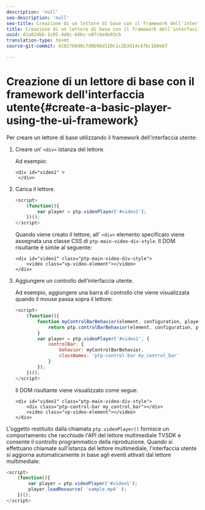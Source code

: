 ```yaml
---
description: 'null'
seo-description: 'null'
seo-title: Creazione di un lettore di base con il framework dell'interfaccia utente
title: Creazione di un lettore di base con il framework dell'interfaccia utente
uuid: d1a82dbb-1c05-4d0c-b6bc-e07cbede93cb
translation-type: tm+mt
source-git-commit: 4102780d0c7d0b96d120c1c2b3d14c47bc1b0e6f

---
```



# Creazione di un lettore di base con il framework dell&#39;interfaccia utente{#create-a-basic-player-using-the-ui-framework}

Per creare un lettore di base utilizzando il framework dell&#39;interfaccia utente:

1. Creare un’ `<div>` istanza del lettore.

   Ad esempio:

   ```
   <div id="video1" > 
    </div>
   ```

1. Carica il lettore.

   ```js
   <script> 
       (function(){ 
           var player = ptp.videoPlayer('#video1'); 
       })(); 
   </script>
   ```

   Quando viene creato il lettore, all&#39; `<div>` elemento specificato viene assegnata una classe CSS di `ptp-main-video-div-style`. Il DOM risultante è simile al seguente:

   ```
   <div id="video1" class="ptp-main-video-div-style"> 
       <video class="vp-video-element"></video> 
   </div>
   ```

1. Aggiungere un controllo dell’interfaccia utente.

   Ad esempio, aggiungere una barra di controllo che viene visualizzata quando il mouse passa sopra il lettore:

   ```js
   <script> 
       (function(){ 
           function myControlBarBehavior(element, configuration, player) { 
               return ptp.controlBarBehavior(element, configuration, player); 
           } 
           var player = ptp.videoPlayer('#video1', { 
               controlBar: { 
                   behavior: myControlBarBehavior, 
                   classNames: 'ptp-control-bar my_control_bar' 
               } 
           }); 
       })(); 
   </script>
   ```

   Il DOM risultante viene visualizzato come segue:

   ```
   <div id="video1" class="ptp-main-video-div-style"> 
       <div class="ptp-control-bar my_control_bar"></div> 
       <video class="vp-video-element"></video> 
   </div>
   ```

L&#39;oggetto restituito dalla chiamata `ptp.videoPlayer()` fornisce un comportamento che racchiude l&#39;API del lettore multimediale TVSDK e consente il controllo programmatico della riproduzione. Quando si effettuano chiamate sull&#39;istanza del lettore multimediale, l&#39;interfaccia utente si aggiorna automaticamente in base agli eventi attivati dal lettore multimediale:

```js
<script> 
    (function(){ 
        var player = ptp.videoPlayer('#video1'); 
        player.loadResource( 'sample.mp4' ); 
    })(); 
</script>
```
